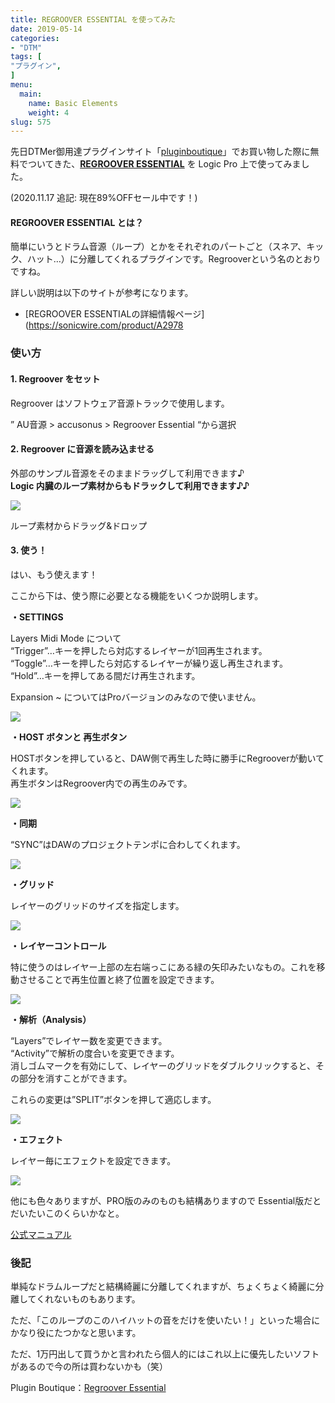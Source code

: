 ```yaml
---
title: REGROOVER ESSENTIAL を使ってみた
date: 2019-05-14
categories:
- "DTM"
tags: [
"プラグイン",
]
menu:
  main:
    name: Basic Elements
    weight: 4
slug: 575
---
```


先日DTMer御用達プラグインサイト「[pluginboutique](https://pluginboutique.com/?a_aid=5cb450e853d8f)」でお買い物した際に無料でついてきた、**[REGROOVER ESSENTIAL](https://www.pluginboutique.com/product/1-Instruments/5-Sampler/3168-Regroover-Essential-/?a_aid=5cb450e853d8f)** を Logic Pro 上で使ってみました。

(2020.11.17 追記: 現在89%OFFセール中です！)

#### REGROOVER ESSENTIAL とは？

簡単にいうとドラム音源（ループ）とかをそれぞれのパートごと（スネア、キック、ハット…）に分離してくれるプラグインです。Regrooverという名のとおりですね。

詳しい説明は以下のサイトが参考になります。  
- [REGROOVER ESSENTIALの詳細情報ページ](https://sonicwire.com/product/A2978

### 使い方

#### 1\. Regroover をセット

Regroover はソフトウェア音源トラックで使用します。

” AU音源 > accusonus > Regroover Essential “から選択

#### 2\. Regroover に音源を読み込ませる

外部のサンプル音源をそのままドラッグして利用できます♪  
**Logic 内臓のループ素材からもドラックして利用できます♪♪**

![](https://lh3.googleusercontent.com/FcOdaZ8gwn_TnE47ifjQOL5kySZSAqGyuSGIa509Rkh8GOsPu60bZJCx57FZIDrUoC2hlrBGULpv3nRZpY2zQRP7N-NhHvWgnUGQteO2-1XhCvFK-nbfbF8fNO6bIDYPRhmiC8JUA-xsVgjn4uKd7mijH1VDd8q1UXVUp-BECOLh3munYUVM5idPXwg0MxmC85NQtplWESb5Oo1Ghgs2QO6yRCw3cRj5E7FJRxOp27ys0p8F2dblXNgr2k03wAUIUoJKaHR-B_DoJYszouGdOP25CMi7--qjFWIQSLUBZdqDLybs-H7RUKbTi9AoLnCRKr0LbGkV5igRLKw58xJV4eQ5gC_n-vnOmp1BcyYg8vldTd-Jv_MN87YmQY8Dg-oRLIrEbObkSgPPK4Y0uwp4vJVESkWWbyq0uKkzHZPZALDzhs6Esadfut3ZHKSIgbIf3nI_8fv-FSBCpu9SKd3aedNjEbUkCAOY4teJnEoiVrgvUakX-y86pLvo2yxzD6snv-O6VYWGNS1qUdrmpE0H8rRF4inIInWx1PAKSizT_TjxL_X20lbOFaM0AgZ9XXHL3YuNM-CrPFkfpKg_SMtOwns8xa97waoXFIcbJXp64RWUf2fj81yvIliRL7KVaQOV8-1Vz3UHbYBEOHmvzHhfdt2zjgZxlS0=w1350-h740-no)

ループ素材からドラッグ&ドロップ  

#### 3\. 使う！

はい、もう使えます！

ここから下は、使う際に必要となる機能をいくつか説明します。  


**・SETTINGS**

Layers Midi Mode について  
“Trigger”…キーを押したら対応するレイヤーが1回再生されます。  
“Toggle”…キーを押したら対応するレイヤーが繰り返し再生されます。  
“Hold”…キーを押してある間だけ再生されます。

Expansion ~ についてはProバージョンのみなので使いません。

![](https://lh3.googleusercontent.com/V82VIXbJHecwsJerLtqGDgmESDCcvAte4O2O7kl4DRrSES5vjGoJDH4WgqrlDgc2Vw6lj7nHH-bjgjetxq3kDnmx1aT9iNRi-CNCAXBFsZ1oVX8e0sCdoOc3oylwzkb1vlx288UOkT_0ffFLELYvMgi0XCwC_Iz0pxcIGCxI0equSIcj9GsJkrI641d-Ph06orAoEqyxaU6nTcQmm-11YVig0zaEU931MXVSB896cFnsPIrIB2pSg4Us1ba5AU7Bm6eUim5Yn28UnXIhWRskSP5NSHbUOF6aEgWw9YFgKIpcb92Jp2DCc1x9KJWBxSvU1q6i91wYt8ohZkJUZGnz0Q2oWwz4c4JRf0zcgAEo84PuRw7z3s_XayKDrPwLClQbTyKd3TS42heWUE314XDE-vX-SdX-R6ET7zOA9WTXpmLTtSdnwsCmE4mS_oX0wEbgDJItphy2lxH5a_hgLojlxqzKdqCj5E-eTpgArqu_Gr5cp06scCoxmhsDFnAFt2dTA8fKEjF1I5JyUXi4y75Y-koZkjlzlzMhdarkS5JDuCa8N8CwMIoouWmeexx5jUuZ3f5KHsoCyqpf7jJ8evkQJCiyMgf01HucU4ZFQTe9alyI65AfY6ly2BPxUSM4Pm5QsJprytL4n8xDUm60mWBwA_Xgz81gTOU=w337-h325-no)

**・HOST ボタンと 再生ボタン**

HOSTボタンを押していると、DAW側で再生した時に勝手にRegrooverが動いてくれます。  
再生ボタンはRegroover内での再生のみです。

![](https://lh3.googleusercontent.com/1W1wj2DNzf6G4wxS79Vk-OV-quElxZXoz2n85fxygV0dcfk_VedG_wfgubUYWI1Nx_nqqhvjk1EmFn_zVFixsYjCDh-On5O9cH5x3fcjMj4WQ9eOviVUDNamMNKbZyOEH0KtFemL8RJHEde9oeh0TVUBotIiXWOZx63hFgdp885ajn2vOGteni0lmgWrGfUEhfllxh6nLnHe6imgg9KB18nDMXPiVi50oijgjWLdRCa9VErwrBRv0-tDC9AEI-rXCsLMlql7lp17dJGBnm_QX_H5i9CEr83ieBnclJASu_7tXANYFDIF9bujLaGyP0CqAs26GWytLS7_AeWIgK4WOmNRsjJsa_uZIkDuv5_d5LgLl-ozEN_nAqK4pJ4VkihOMakCBeadkoTe8CY94uGmQQf0h0dlzTE1zxVPRHeHNONSsCU1mT-SZZNCRcIaucg0ZVR9Kc55NyH33R39j_PLUTLjlwgtopF1n2Ei4bqZUw3uLQstrBhB9ZSFaBoaSsTKe32F3JyQ7OeVaDvJdkgFY2UNbmC6AprCGyCeQsdBMe4rmqyneCtIOtKxD8hf0V3Duu_VC3U7HvBBVaUFTxh5GaOqBY15b4WzFRVpf_48m8rYrQ79v3gt3mrbnvYWjLhE553z_WrNTkb5xe23PsciU8mPC3SlwSA=w418-h104-no)

**・同期**

“SYNC”はDAWのプロジェクトテンポに合わしてくれます。  

![](https://lh3.googleusercontent.com/_XznHR2GkOk4rODI7-jIADRn9bf8GJtlTUY7uksU8ebLim-Kk2gU6u05I6jAC-M2_vKbuUMgdU51kt8pTfWEK8Alz2zlxTcY3guxCJ5n2WG289wM3D5L_0yY6q1SW4dxaQ9aN_MeZjqZ9X5XOvJVgX62fBtbwJiJ-kNsPQo2PwIINCS3sh-jsaJABXDdr3Sl4G2lmjkQKWY7V8blgpjxHqfDs0wjVLrHQi7N28jCzLFrUy3WBoC85zGs5vzOU1X1c1qCZk7rbIoWK3GqFc9GWqOLZhMH4h6lcOtaEndXSMphZDosbLWagXPHenPB1bqJwiajVZPSHiaai-8J45xOLhhtZtwJWzJmRuXsbDAvFVnRlISr-edVz8lyWoMBo6bmkbPknNgY-5v87qLb9sJ2BcJJ9mUqfbWibyHDsm_mbhN2A3akPTMRroy571X18QLDeW0GtioiB0gdmyAlFVvQdrrx1EMpGYiy2k1k_ZDYyG0TWXo58JdTOJ98cip_n-42r3od3kSxrYDxdiD8tMacm37KpFDGWqX4-yD6MCJj434M5H39XSdz8fHx9dSn5_dQ_i8LqQoMTKxG2odSVPE2sk7XH7uUY_WBQX2EPUdvXo6O8bIY8BbytBR_n__jpcMw5AV92nQ61mY849LW8Si7UT5tDYlfFrE=w302-h86-no)

**・グリッド**

レイヤーのグリッドのサイズを指定します。  

![](https://lh3.googleusercontent.com/AqDc2IBPFe2cMGHjvkKdNQqEp-kb_csQEMdpwJ8qHXxg80ckx5Nk8Kum5FmlSgXpITer0XqyJOoCOLnz8EmniR2Zch3jAjckPf3DBsVubTO5s0P_DhDY5hwvAfuiI1-XLMSTTYP3CIQMMN4uCJ1892zNnClHJgfdgb5iVB3eCXvR-qSNvfyfSrgiJH3w4hFMFxkBaS2larxOCJ32dShoBRVnqepYyJ38wDiDtaH7UbbWEYcXL8kjkPvPjG_GNQnzxwV4LacYt4IEj3z1kTrl0oHBVleX7OAh_C72qWkGuluxFGJD8nNR68idrKkeWVhqKXKMqti-nVRvRrNBGa6IsFr_ZKcS24grf9WoDXCML-JuQseHw2-z08KE7pR8hYvIEaZt24C6ftnobC9AS2uGebX0PiJvdonwBBA82YjFADcKBupGE1lyHyzniJvVn-TXW_e01Sfzp8C5pHhGIesvIVzBH104iuDBqfcGSWerDjVMWMcn4n1eiqNLKdlnI-aj_DkS9iZtmPBZQiRy-SGZ888PIbla3HThrc6GrUQHuWwE7XiqCJLCezxurrOAGK4FUDEgignYrw5ejZO4gWQ8HasYC39OCnFQ660GBnVmUKVBaiHL9XvfKDC-wFUR_itiAqHZfrGiL9Kg0u8_YOJJLeJzThycZEs=w250-h94-no)

**・レイヤーコントロール**

特に使うのはレイヤー上部の左右端っこにある緑の矢印みたいなもの。これを移動させることで再生位置と終了位置を設定できます。  

![](https://lh3.googleusercontent.com/2RTChuHo1YgHfGDFifEE2SPeaoEW85ZxSKmeG77Xo8CVSU_FWtpxGgKq7MUzD9DiCNhDhRyujWById9vwYxsGH7RE2j3yeCAlugzkuao0qXJshK7HqQsgvS9TjySToxuLYQbjO5rmcdLQnvm09UTwO7d7-iByUWbyHw-EZC8q2KhJfNLIwIh9mQ1fa_FN0sSw2IklrqDAl8flLuhTUuDF0iML2RHkK7hM5gO93jKY4Ga6nHc93x1xhWhAKKBxhVyQ1nvRAs83RaHpLhQ58JkF90bq1rhjTVVonuBczpo6hSRTYynVLT5hX1H2uJbJ9DPYl0xlTf1U-b2SFGXxnZKDEEakmsv-HIT9OB-p2v_aTdGvNbjW0s5HH3u1tIvEYpTipTD6e_xU8SYa7sJ8A7uLpFMY3yKW7SPJ7haZBgLOKWk7HHXl93TBUAl93J8BCcrq22K6JWjEXVTVTAedNu6VHGZ-J-7pzGqwhAfJ7xuleJmULd9stInWbJxB_zTvu2bTnEnOciuPINSy5iFesZs2Y6qf-T1WZdSjiPpeg4RkOOmv_4KltZBYh88qih8R_0xttlv7z8yV1HJ2_Tx7YJH8QWg3pyarDyL-9UWQ_U_TbN9dSXLyM1a5Y23_L_jMRfMm8ij3_IMXKUi1RWSOKUk1cONvsmkEc0=w1404-h569-no)

**・解析（Analysis）**

“Layers”でレイヤー数を変更できます。  
“Activity”で解析の度合いを変更できます。  
消しゴムマークを有効にして、レイヤーのグリッドをダブルクリックすると、その部分を消すことができます。

これらの変更は”SPLIT”ボタンを押して適応します。

![](https://lh3.googleusercontent.com/h3yS8MZ61wSpzJpULD2OsF9pNPbDOtlDs0g7OgmTdOpAdX-mc2N-7OINg9kM8wG8UpVaqt7sZ0o1d5vA7i6_5kh0yC-Yq3cYL-dkTt-PpB7YAPxtT1ty1k0imUnmTEa0wlFEa8apQljTpJyY46PLhQZOKG7XWxDg0joUXfQyd0bupaJJaU0Kee9AEOWMjj5VFA8v5HFWZEE3Tj2a5C4yx3GK5OZfkc24bofCCaadPBCvKn5MTzMCUjqXyZEIu3JtCEU97j_TFEJxX9yIZ8zBCUzCSKxwUr5MZCY3SDCafnm2CvaQkkgqjtDwXBvkeF5i2hsQNAlB1MGZmxxqOsVNqTAe2NsLGhCtDFWKY_koOLg1PMs6nxroITtLEHrUO4JbmRT0xP9f3U69wHU7cf8EOlvIiS_AMYiPT72eZKU2R4JDHBg8OlDdE6D0k2w0mrhjNuVQ9o_vpx_QOe8P9qfZwLeLDdZ-4Y7C0v58CGTp06_L_aVb-9KDuugDCPG3DttZDGmSnCwGTRmEoau0nXaj7pF0kfd-djFyDXyLDiUE-dcc2t16ExwuwZBCEJICpAsoR5R5fVjU5HMpC6RLPpR0TG0dSQiYWa0XuYfDlLkRELz4LayGVFrOScTupkCRlOnFnl42BR7Z0UjIM-30XE5fA3neMXolG6U=w398-h228-no)

**・エフェクト**

レイヤー毎にエフェクトを設定できます。

![](https://lh3.googleusercontent.com/aet_RBmkv8zyXaIHcss9J_mY3Mtnfse9JgxA-xfKL1rAUIAZQpcO36bG0hJFlD5tgXuIYqOiPXpa4he_DSAlJqFEAAfy8r3V_5lU7JBE9dAxu8iH_1dyjS79eRBZWAk7w2K6hSk1jlntlmqtPNa5JIFhaVQl5WLk4wpsV7MFcE6BDl3Gk1JqB9G3BfD1ICudIuvcBgOl2aaNbRhhQmiaRk_YpeXglgLTWT-cFpUSaaI6Np-PJw9thSJvNR_YYg_2XZhP6P6xRsMFk4dMWU3YNpHhKispRL9th8hwLK06m67oYyFnKflOJcykm792ca0uzQ_OEJs5tiK21NfeLRAvXkoJwmYa2GcNw0PI7lhi0zoYVGMOZaA_Q1cOxC-t4Q8Sf8gI7ay6Tgkj3ZcHAKSZb81Xo7EjhQJkFm2pT1o2ollkkWUX9Px4C0m5BwgYtdYCZfQzfy8dBmx0DEKK5vvKrgk8lVXZpYqftHwOoFNGtFK2ilieS2pxNLPYtlONUwsln3T4HTStG6OGw7Yl9fLdzJFSJVjqspuqAidSpjWpyW5cGcz65BEiWzvlKSEtASK6lI1m3PhvSNlfSRG3DNWwbM9CoQxzKFg3t5VXprvkdmAUN361XjRfTkq2pSTSbzgrPQ4522DDPA6hJyNsDoMtKuVdDxZdo58=w398-h490-no)

他にも色々ありますが、PRO版のみのものも結構ありますので Essential版だとだいたいこのくらいかなと。

[公式マニュアル](https://accusonus.com/manuals/regroover-pro-manual)

### 後記

単純なドラムループだと結構綺麗に分離してくれますが、ちょくちょく綺麗に分離してくれないものもあります。

ただ、「このループのこのハイハットの音をだけを使いたい！」といった場合にかなり役にたつかなと思います。

ただ、1万円出して買うかと言われたら個人的にはこれ以上に優先したいソフトがあるので今の所は買わないかも（笑）

Plugin Boutique：[Regroover Essential](https://www.pluginboutique.com/product/1-Instruments/5-Sampler/3168-Regroover-Essential-/?a_aid=5cb450e853d8f)
